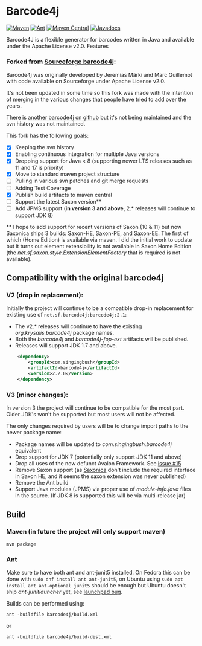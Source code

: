 Barcode4j
=========

[![Maven](https://github.com/SingingBush/barcode4j/actions/workflows/maven.yml/badge.svg)](https://github.com/SingingBush/barcode4j/actions/workflows/maven.yml)
[![Ant](https://github.com/SingingBush/barcode4j/actions/workflows/ant.yml/badge.svg)](https://github.com/SingingBush/barcode4j/actions/workflows/ant.yml)
[![Maven Central](https://maven-badges.herokuapp.com/maven-central/com.singingbush/barcode4j/badge.svg)](https://maven-badges.herokuapp.com/maven-central/com.singingbush/barcode4j)
[![Javadocs](https://www.javadoc.io/badge/com.singingbush/barcode4j.svg)](https://www.javadoc.io/doc/com.singingbush/barcode4j)

Barcode4J is a flexible generator for barcodes written in Java and available under the Apache License v2.0. Features

### Forked from [Sourceforge barcode4j](https://sourceforge.net/p/barcode4j/):

Barcode4j was originally developed by Jeremias Märki and Marc Guillemot with code available on Sourceforge under Apache License v2.0.

It's not been updated in some time so this fork was made with the intention of merging in the various changes that people have tried to add over the years.

There is [another barcode4j on github](https://github.com/jeremycrosbie/barcode4j) but it's not being maintained and the svn history was not maintained.

This fork has the following goals:

 - [x] Keeping the svn history
 - [x] Enabling continuous integration for multiple Java versions
 - [x] Dropping support for Java < 8 (supporting newer LTS releases such as 11 and 17 is priority)
 - [x] Move to standard maven project structure
 - [ ] Pulling in various svn patches and git merge requests
 - [ ] Adding Test Coverage
 - [x] Publish build artifacts to maven central
 - [ ] Support the latest Saxon version**
 - [ ] Add JPMS support (**in version 3 and above**, 2.* releases will continue to support JDK 8)

** I hope to add support for recent versions of Saxon (10 & 11) but now Saxonica ships 3 builds: Saxon-HE, Saxon-PE, and Saxon-EE. The first of which (Home Edition) is available via maven. I did the initial work to update but it turns out element extensibility is not available in Saxon Home Edition (the _net.sf.saxon.style.ExtensionElementFactory_ that is required is not available).

## Compatibility with the original barcode4j

### V2 (drop in replacement):

Initially the project will continue to be a compatible drop-in replacement for existing use of `net.sf.barcode4j:barcode4j:2.1`:

 - The v2.* releases will continue to have the existing _org.krysalis.barcode4j_ package names.
 - Both the _barcode4j_ and _barcode4j-fop-ext_ artifacts will be published.
 - Releases will support JDK 1.7 and above.

```xml
    <dependency>
        <groupId>com.singingbush</groupId>
        <artifactId>barcode4j</artifactId>
        <version>2.2.0</version>
    </dependency>
```

### V3 (minor changes):

In version 3 the project will continue to be compatible for the most part. Older JDK's won't be supported but most users will not be affected.

The only changes required by users will be to change import paths to the newer package name:

 - Package names will be updated to _com.singingbush.barcode4j_ equivalent
 - Drop support for JDK 7 (potentially only support JDK 11 and above)
 - Drop all uses of the now defunct Avalon Framework. See [issue #15](https://github.com/SingingBush/barcode4j/issues/15)
 - Remove Saxon support (as [Saxonica](https://www.saxonica.com/) don't include the required interface in Saxon HE, and it seems the saxon extension was never published)
 - Remove the Ant build
 - Support Java modules (JPMS) via proper use of _module-info.java_ files in the source. (If JDK 8 is supported this will be via multi-release jar)

## Build

### Maven (in future the project will only support maven)

```
mvn package
```

### Ant

Make sure to have both ant and ant-junit5 installed. On Fedora this can be done with `sudo dnf install ant ant-junit5`, on Ubuntu using `sudo apt install ant ant-optional junit5` should be enough but Ubuntu doesn't ship _ant-junitlauncher_ yet, see [launchpad bug](https://bugs.launchpad.net/ubuntu/+source/ant/+bug/1998045).

Builds can be performed using:

```
ant -buildfile barcode4j/build.xml
```

or

```
ant -buildfile barcode4j/build-dist.xml
```
